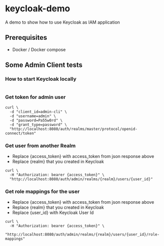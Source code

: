 # keycloak-demo
A demo to show how to use Keycloak as IAM application

## Prerequisites
* Docker / Docker compose

## Some Admin Client tests
### How to start Keycloak locally
```
```
### Get token for admin user
```
curl \
  -d "client_id=admin-cli" \
  -d "username=admin" \
  -d "password=Pa55w0rd" \
  -d "grant_type=password" \
  "http://localhost:8080/auth/realms/master/protocol/openid-connect/token"
```

### Get user from another Realm
* Replace {access_token} with access_token from json response above
* Replace {realm} that you created in Keycloak
```
curl \
  -H "Authorization: bearer {access_token}" \
  "http://localhost:8080/auth/admin/realms/{realm}/users/{user_id}"
```

### Get role mappings for the user
* Replace {access_token} with access_token from json response above
* Replace {realm} that you created in Keycloak
* Replace {user_id} with Keycloak User Id
```
curl \
  -H "Authorization: bearer {access_token}" \
  "http://localhost:8080/auth/admin/realms/{realm}/users/{user_id}/role-mappings"
```
